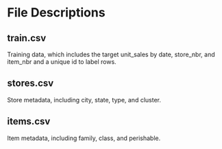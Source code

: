 # File Descriptions

## train.csv

Training data, which includes the target unit_sales by date, store_nbr, and item_nbr and a unique id to label rows.

## stores.csv

Store metadata, including city, state, type, and cluster.

## items.csv

Item metadata, including family, class, and perishable.

